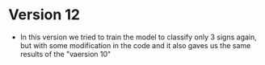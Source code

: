 # Version 12

- In this version we tried to train the model to classify only 3 signs again, but with some modification in the code and it also gaves us the same results of the "vaersion 10"